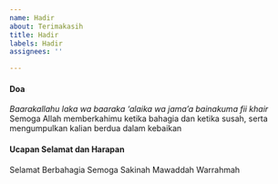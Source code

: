 ```yaml
---
name: Hadir
about: Terimakasih
title: Hadir
labels: Hadir
assignees: ''

---
```


#### Doa
*Baarakallahu laka wa baaraka ‘alaika wa jama’a bainakuma fii khair*
Semoga Allah memberkahimu ketika bahagia dan ketika susah, serta mengumpulkan kalian berdua dalam kebaikan

#### Ucapan Selamat dan Harapan
Selamat Berbahagia
Semoga Sakinah Mawaddah Warrahmah
